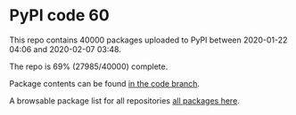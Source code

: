 # PyPI code 60

This repo contains 40000 packages uploaded to PyPI between 
2020-01-22 04:06 and 2020-02-07 03:48.

The repo is 69% (27985/40000) complete.

Package contents can be found [in the code branch](https://github.com/pypi-data/pypi-mirror-60/tree/code/packages).

A browsable package list for all repositories [all packages here](https://pypi-data.github.io/website/repositories/pypi-mirror-60).



